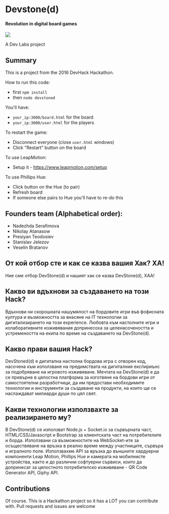 # Devstone(d)
#### Revolution in digital board games

<img src="https://avatars0.githubusercontent.com/u/10864739?v=3&s=140" />

A Dev Labs project

## Summary
This is a project from the 2016 DevHack Hackathon.

How to run this code:
- first `npm install`
- then `node devstoned`

You'll have: 
- `your_ip:3000/board.html` for the board
- `your_ip:3000/user.html` for the players

To restart the game:
- Disconnect everyone (close `user.html` windows)
- Click "Restart" button on the board

To use LeapMotion:
- Setup it - https://www.leapmotion.com/setup

To use Phillips Hue: 
- Click button on the Hue (to pair)
- Refresh board
- If someone else pairs to Hue you'll have to re-do this

## Founders team (Alphabetical order):
- Nadezhda Serafimova
- Nikolay Atanasow
- Presiyan Teodosiev
- Stanislav Jelezov
- Veselin Bratanov

## От кой отбор сте и как се казва вашия Хак? ХА!
Ние сме отбор DevStone(d) и нашият хак се казва DevStone(d), ХАА!

## Какво ви вдъхнови за създаването на този Hack?
Вдъхнови ни скорошната нашумялост на бордовите игри във фофисната култура 
и възможността за внасяне на IT технологии за дигитализирането на този 
experience. Любовта към настолните игри и колаборативните изживявания 
допринесоха за целенасочеността и устремеността на екипа по време на
създаването на DevStone(d).

## Kaкво прави вашия Hack?
DevStoned(d) е дигитална настолна бордова игра с отворен код, насочена 
към използване на предимствата на дигиталния експириънс за подобряване 
на игровото изживяване. Мечтата на DevStone(d) е да се превърне в 
цялостна платформа за изготвяне на бордови игри от самостоятелни 
разработчици, да им предостави необходимите технологии и инструменти 
за създаване на продукти, на които ще се наслаждават милиарди души по
цял свят.

## Kaкви технологии използвахте за реализирането му?
В DevStone(d) се използват Node.js + Socket.io за сървърната част, 
HTML/CSS/Javascript и Bootstrap за клиентската част на потребителите 
и борда. Използвани са възможностите на WebSocket-ите за осъществяване 
на връзка в реално време между участниците, сървъра и игралното поле. 
Използвахме API за връзка до външните хардуерни компоненти Leap Motion, 
Phillips Hue и камерата на мобилнисте устройства, както и до различни 
софтуерни сървиси, които да допринесат за цялостното потребителско 
изживяване - QR Code Generator API, Giphy API.

## Contributions
Of course. This is a Hackathon project so it has a LOT you can contribute with. Pull requests and issues are welcome
